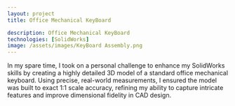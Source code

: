 ```yaml
---
layout: project
title: Office Mechanical KeyBoard

description: Office Mechanical KeyBoard
technologies: [SolidWorks]
image: /assets/images/KeyBoard Assembly.png
---
```



In my spare time, I took on a personal challenge to enhance my SolidWorks skills by creating a highly detailed 3D model of a standard office mechanical keyboard. Using precise, real-world measurements, I ensured the model was built to exact 1:1 scale accuracy, refining my ability to capture intricate features and improve dimensional fidelity in CAD design.


